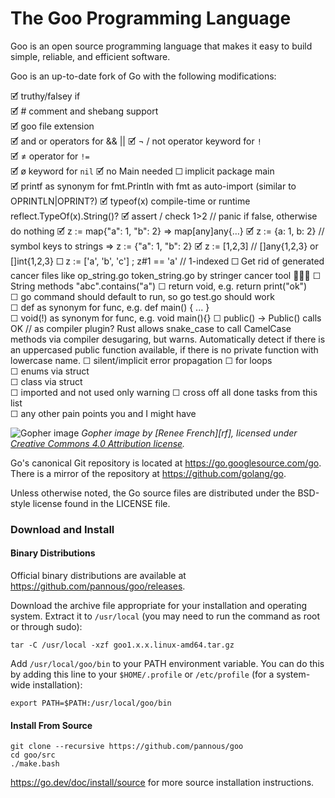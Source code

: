 # The Goo Programming Language

Goo is an open source programming language that makes it easy to build simple, reliable, and efficient software.

Goo is an up-to-date fork of Go with the following modifications:
<!--
just like most ugliness in the world appears when you add a five to json(5) 
so does adding a little o to Go[o] make everything a little more beautiful
-->
🗹 truthy/falsey if  
🗹 # comment and shebang support  
🗹 goo file extension  
🗹 and or operators for && ||
🗹 ¬ / not operator keyword for `!`  
🗹 ≠ operator for `!=`  
🗹 ø keyword for `nil`
🗹 no Main needed ☐  implicit package main  
🗹 printf as synonym for fmt.Println  with fmt as auto-import (similar to OPRINTLN|OPRINT?)
🗹 typeof(x)  compile-time or runtime reflect.TypeOf(x).String()?
🗹 assert / check 1>2 // panic if false, otherwise do nothing
🗹 z := map{"a": 1, "b": 2}  => map[any]any{…}
🗹 z := {a: 1, b: 2}  // symbol keys to strings => z := {"a": 1, "b": 2}
🗹 z := [1,2,3]  // []any{1,2,3} or []int{1,2,3}
☐ z := ['a', 'b', 'c'] ; z#1 == 'a'  // 1-indexed 
☐ Get rid of generated cancer files like op_string.go  token_string.go by stringer cancer tool 🤮🦀🤮 
☐ String methods "abc".contains("a")
☐ return void, e.g. return print("ok")  
☐ go command should default to run, so go test.go should work  
☐ def as synonym for func, e.g. def main() { ... }  
☐ void(!) as synonym for func, e.g. void main(){}
☐ public() -> Public() calls OK // as compiler plugin?
    Rust allows snake_case to call CamelCase methods via compiler desugaring, but warns.
    Automatically detect if there is an uppercased public function available, if there is no private function with lowercase name.
☐ silent/implicit error propagation
☐ for loops    
☐ enums via struct  
☐ class via struct  
☐ imported and not used only warning 
☐ cross off all done tasks from this list  
☐ any other pain points you and I might have   


![Gopher image](https://golang.org/doc/gopher/fiveyears.jpg)
*Gopher image by [Renee French][rf], licensed under [Creative Commons 4.0 Attribution license][cc4-by].*

Go's canonical Git repository is located at https://go.googlesource.com/go.
There is a mirror of the repository at https://github.com/golang/go.

Unless otherwise noted, the Go source files are distributed under the
BSD-style license found in the LICENSE file.

### Download and Install

#### Binary Distributions

Official binary distributions are available at https://github.com/pannous/goo/releases.

Download the archive file appropriate for your installation and operating system. Extract it to `/usr/local` (you may need to run the command as root or through sudo):

```
tar -C /usr/local -xzf goo1.x.x.linux-amd64.tar.gz
```

Add `/usr/local/goo/bin` to your PATH environment variable. You can do this by adding this line to your `$HOME/.profile` or `/etc/profile` (for a system-wide installation):

```
export PATH=$PATH:/usr/local/goo/bin
```

#### Install From Source

```
git clone --recursive https://github.com/pannous/goo
cd goo/src
./make.bash
```

https://go.dev/doc/install/source for more source installation instructions.

[cc4-by]: https://creativecommons.org/licenses/by/4.0/
